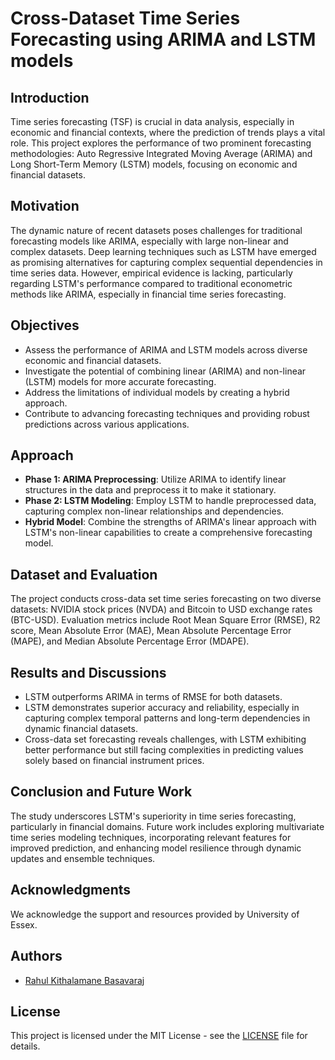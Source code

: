 # Cross-Dataset Time Series Forecasting using ARIMA and LSTM models

## Introduction

Time series forecasting (TSF) is crucial in data analysis, especially in economic and financial contexts, where the prediction of trends plays a vital role. This project explores the performance of two prominent forecasting methodologies: Auto Regressive Integrated Moving Average (ARIMA) and Long Short-Term Memory (LSTM) models, focusing on economic and financial datasets.

## Motivation

The dynamic nature of recent datasets poses challenges for traditional forecasting models like ARIMA, especially with large non-linear and complex datasets. Deep learning techniques such as LSTM have emerged as promising alternatives for capturing complex sequential dependencies in time series data. However, empirical evidence is lacking, particularly regarding LSTM's performance compared to traditional econometric methods like ARIMA, especially in financial time series forecasting.

## Objectives

- Assess the performance of ARIMA and LSTM models across diverse economic and financial datasets.
- Investigate the potential of combining linear (ARIMA) and non-linear (LSTM) models for more accurate forecasting.
- Address the limitations of individual models by creating a hybrid approach.
- Contribute to advancing forecasting techniques and providing robust predictions across various applications.

## Approach

- **Phase 1: ARIMA Preprocessing**: Utilize ARIMA to identify linear structures in the data and preprocess it to make it stationary.
- **Phase 2: LSTM Modeling**: Employ LSTM to handle preprocessed data, capturing complex non-linear relationships and dependencies.
- **Hybrid Model**: Combine the strengths of ARIMA's linear approach with LSTM's non-linear capabilities to create a comprehensive forecasting model.

## Dataset and Evaluation

The project conducts cross-data set time series forecasting on two diverse datasets: NVIDIA stock prices (NVDA) and Bitcoin to USD exchange rates (BTC-USD). Evaluation metrics include Root Mean Square Error (RMSE), R2 score, Mean Absolute Error (MAE), Mean Absolute Percentage Error (MAPE), and Median Absolute Percentage Error (MDAPE).

## Results and Discussions

- LSTM outperforms ARIMA in terms of RMSE for both datasets.
- LSTM demonstrates superior accuracy and reliability, especially in capturing complex temporal patterns and long-term dependencies in dynamic financial datasets.
- Cross-data set forecasting reveals challenges, with LSTM exhibiting better performance but still facing complexities in predicting values solely based on financial instrument prices.

## Conclusion and Future Work

The study underscores LSTM's superiority in time series forecasting, particularly in financial domains. Future work includes exploring multivariate time series modeling techniques, incorporating relevant features for improved prediction, and enhancing model resilience through dynamic updates and ensemble techniques.

## Acknowledgments

We acknowledge the support and resources provided by University of Essex.

## Authors

- [Rahul Kithalamane Basavaraj]([link-to-author-1-github-profile](https://github.com/RahulKB31))

## License

This project is licensed under the MIT License - see the [LICENSE](LICENSE) file for details.

